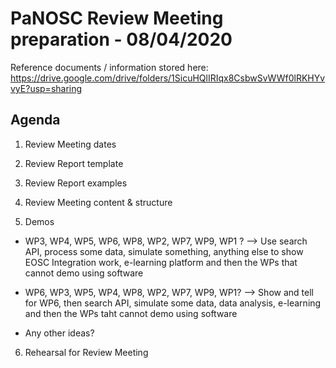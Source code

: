 PaNOSC Review Meeting preparation - 08/04/2020 
========================================================

Reference documents / information stored here: https://drive.google.com/drive/folders/1SicuHQlIRIqx8CsbwSvWWf0lRKHYvvyE?usp=sharing

Agenda
------	
1. Review Meeting dates

2. Review Report template

3. Review Report examples

4. Review Meeting content & structure

5. Demos

* WP3, WP4, WP5, WP6, WP8, WP2, WP7, WP9, WP1 ? --> Use search API, process some data, simulate something, anything else to show EOSC Integration work, e-learning platform and then the WPs that cannot demo using software

* WP6, WP3, WP5, WP4, WP8, WP2, WP7, WP9, WP1? --> Show and tell for WP6, then search API, simulate some data, data analysis, e-learning and then the WPs taht cannot demo using software

* Any other ideas?

6. Rehearsal for Review Meeting
